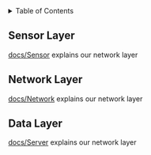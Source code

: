 <!-- TABLE OF CONTENTS -->
<details>
  <summary>Table of Contents</summary>
  <ol>
    <li><a href="#sensor-layer">Sensor Layer</a></li>
    <li><a href="#network-layer">Network Layer</a></li>
    <li><a href="#data-layer">Data Layer</a></li>
  </ol>
</details>

## Sensor Layer

[docs/Sensor](SENSOR.md) explains our network layer

## Network Layer

[docs/Network](NETWORK.md) explains our network layer

## Data Layer

[docs/Server](Server.md) explains our network layer
